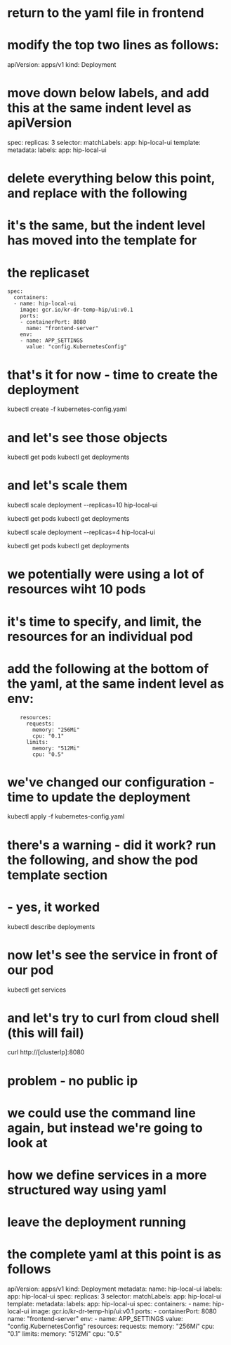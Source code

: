 # return to the yaml file in frontend

# modify the top two lines as follows:

apiVersion: apps/v1
kind: Deployment

# move down below labels, and add this at the same indent level as apiVersion

spec:
  replicas: 3
  selector:
    matchLabels:
      app: hip-local-ui
  template:
    metadata:
      labels:
        app: hip-local-ui

# delete everything below this point, and replace with the following
# it's the same, but the indent level has moved into the template for
# the replicaset

    spec:
      containers:
      - name: hip-local-ui
        image: gcr.io/kr-dr-temp-hip/ui:v0.1
        ports:
        - containerPort: 8080
          name: "frontend-server"
        env:
        - name: APP_SETTINGS
          value: "config.KubernetesConfig"

# that's it for now - time to create the deployment

kubectl create -f kubernetes-config.yaml

# and let's see those objects

kubectl get pods
kubectl get deployments

# and let's scale them 

kubectl scale deployment --replicas=10 hip-local-ui 

kubectl get pods
kubectl get deployments

kubectl scale deployment --replicas=4 hip-local-ui 

kubectl get pods
kubectl get deployments

# we potentially were using a lot of resources wiht 10 pods
# it's time to specify, and limit, the resources for an individual pod

# add the following at the bottom of the yaml, at the same indent level as env:

        resources:
          requests:
            memory: "256Mi"
            cpu: "0.1"
          limits:
            memory: "512Mi"
            cpu: "0.5"

# we've changed our configuration - time to update the deployment

kubectl apply -f kubernetes-config.yaml

# there's a warning - did it work? run the following, and show the pod template section
# - yes, it worked

kubectl describe deployments

# now let's see the service in front of our pod

kubectl get services

# and let's try to curl from cloud shell (this will fail)

curl http://[clusterIp]:8080

# problem - no public ip
# we could use the command line again, but instead we're going to look at 
# how we define services in a more structured way using yaml

# leave the deployment running

# the complete yaml at this point is as follows

apiVersion: apps/v1
kind: Deployment
metadata:
  name: hip-local-ui
  labels:
    app: hip-local-ui
spec:
  replicas: 3
  selector:
    matchLabels:
      app: hip-local-ui
  template:
    metadata:
      labels:
        app: hip-local-ui
    spec:
      containers:
      - name: hip-local-ui
        image: gcr.io/kr-dr-temp-hip/ui:v0.1
        ports:
        - containerPort: 8080
          name: "frontend-server"
        env:
        - name: APP_SETTINGS
          value: "config.KubernetesConfig"
        resources:
          requests:
            memory: "256Mi"
            cpu: "0.1"
          limits:
            memory: "512Mi"
            cpu: "0.5"